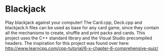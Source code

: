 # Blackjack
Play blackjack against your computer! The Card.cpp, Deck.cpp and blackjack.h files can be used as base for any card game, since they contain all the mechanisms to create, shuffle and print packs and cards. This project uses the C++ standard library and the Visual Studio precompiled headers. The inspiration for this project was found over here: http://www.learncpp.com/cpp-tutorial/6-x-chapter-6-comprehensive-quiz/
